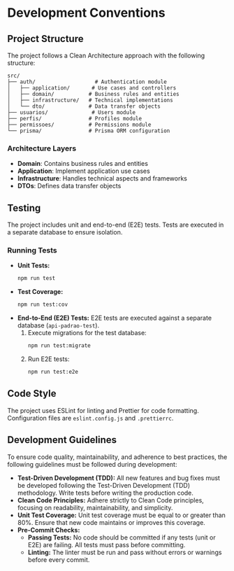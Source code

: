 # Development Conventions

## Project Structure

The project follows a Clean Architecture approach with the following structure:

```
src/
├── auth/                   # Authentication module
│   ├── application/       # Use cases and controllers
│   ├── domain/           # Business rules and entities
│   ├── infrastructure/   # Technical implementations
│   └── dto/              # Data transfer objects
├── usuarios/              # Users module
├── perfis/               # Profiles module
├── permissoes/           # Permissions module
└── prisma/               # Prisma ORM configuration
```

### Architecture Layers

*   **Domain**: Contains business rules and entities
*   **Application**: Implement application use cases
*   **Infrastructure**: Handles technical aspects and frameworks
*   **DTOs**: Defines data transfer objects

## Testing

The project includes unit and end-to-end (E2E) tests. Tests are executed in a separate database to ensure isolation.

### Running Tests

*   **Unit Tests:**
    ```bash
    npm run test
    ```
*   **Test Coverage:**
    ```bash
    npm run test:cov
    ```
*   **End-to-End (E2E) Tests:**
    E2E tests are executed against a separate database (`api-padrao-test`).
    1.  Execute migrations for the test database:
        ```bash
        npm run test:migrate
        ```
    2.  Run E2E tests:
        ```bash
        npm run test:e2e
        ```

## Code Style

The project uses ESLint for linting and Prettier for code formatting. Configuration files are `eslint.config.js` and `.prettierrc`.

## Development Guidelines

To ensure code quality, maintainability, and adherence to best practices, the following guidelines must be followed during development:

*   **Test-Driven Development (TDD):** All new features and bug fixes must be developed following the Test-Driven Development (TDD) methodology. Write tests before writing the production code.
*   **Clean Code Principles:** Adhere strictly to Clean Code principles, focusing on readability, maintainability, and simplicity.
*   **Unit Test Coverage:** Unit test coverage must be equal to or greater than 80%. Ensure that new code maintains or improves this coverage.
*   **Pre-Commit Checks:**
    *   **Passing Tests:** No code should be committed if any tests (unit or E2E) are failing. All tests must pass before committing.
    *   **Linting:** The linter must be run and pass without errors or warnings before every commit.